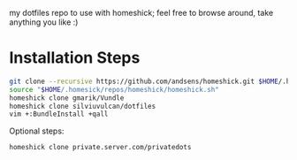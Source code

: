 my dotfiles repo to use with homeshick; feel free to browse around, take anything you like :)

# Installation Steps

```bash
git clone --recursive https://github.com/andsens/homeshick.git $HOME/.homesick/repos/homeshick
source "$HOME/.homesick/repos/homeshick/homeshick.sh"
homeshick clone gmarik/Vundle
homeshick clone silviuvulcan/dotfiles
vim +:BundleInstall +qall
```

Optional steps:

```sh
homeshick clone private.server.com/privatedots
```


